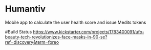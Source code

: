 # Humantiv
Mobile app to calculate the user health score and issue Medits tokens

#Build Status
https://www.kickstarter.com/projects/1783400091/ufo-beauty-tech-revolutionizes-face-masks-in-90-se?ref=discovery&term=foreo

